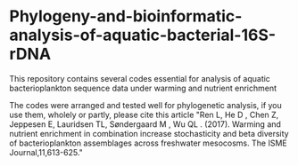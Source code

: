 # Phylogeny-and-bioinformatic-analysis-of-aquatic-bacterial-16S-rDNA
This repository contains several codes essential for analysis of  aquatic bacterioplankton sequence data under warming and nutrient enrichment

The codes were arranged and tested well for phylogenetic analysis, if you use them, wholely or partly, please cite this article "Ren L, He D , Chen Z, Jeppesen E, Lauridsen TL, Søndergaard M , Wu QL . (2017). Warming and nutrient enrichment in combination increase stochasticity and beta diversity of bacterioplankton assemblages across freshwater mesocosms. The ISME Journal,11,613-625."
